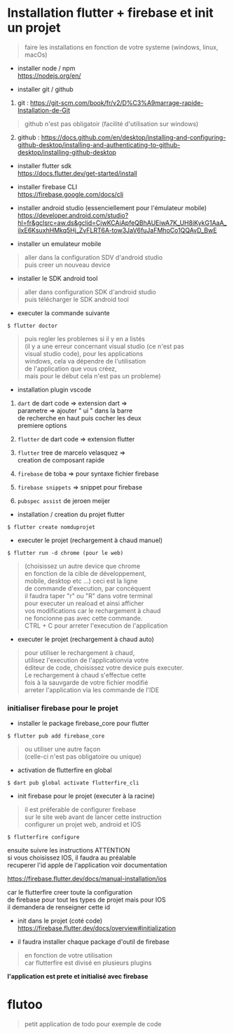 # Installation flutter + firebase et init un projet  

> faire les installations en fonction de votre systeme (windows, linux, macOs)
- installer node / npm  
https://nodejs.org/en/  

- installer git / github  
1. git : https://git-scm.com/book/fr/v2/D%C3%A9marrage-rapide-Installation-de-Git  

> github n'est pas obligatoir (facilité d'utilisation sur windows)  

2. github : https://docs.github.com/en/desktop/installing-and-configuring-github-desktop/installing-and-authenticating-to-github-desktop/installing-github-desktop

- installer flutter sdk  
https://docs.flutter.dev/get-started/install  

- installer firebase CLI  
https://firebase.google.com/docs/cli  

- installer android studio (essenciellement pour l'émulateur mobile)  
https://developer.android.com/studio?hl=fr&gclsrc=aw.ds&gclid=CjwKCAiApfeQBhAUEiwA7K_UH8iKykG1AaA_ilxE6KsuxhHMkq5Hj_ZvFLRT6A-tow3JaV6fuJaFMhoCo1QQAvD_BwE  

- installer un emulateur mobile  
> aller dans la configuration SDV d'android studio  
> puis creer un nouveau device  

- installer le SDK android tool  
> aller dans configuration SDK d'android studio  
> puis télécharger le SDK android tool  

- executer la commande suivante  

```shell
$ flutter doctor
```  

> puis regler les problemes si il y en a listés  
> (il y a une erreur concernant visual studio (ce n'est pas  
> visual studio code), pour les applications  
> windows, cela va dépendre de l'utilisation  
> de l'application que vous créez,  
> mais pour le début cela n'est pas un probleme)  

- installation plugin vscode  

1. `dart` de dart code => extension dart =>  
parametre => ajouter " ui " dans la barre  
de recherche en haut puis cocher les deux  
premiere options  

2. `flutter` de dart code => extension flutter  

3. `flutter` tree de marcelo velasquez =>  
creation de composant rapide  

4. `firebase` de toba => pour syntaxe fichier firebase  

5. `firebase snippets` => snippet pour firebase  

6. `pubspec assist` de jeroen meijer  

- installation / creation du projet flutter  

```shell
$ flutter create nomduprojet
```  

- executer le projet (rechargement à chaud manuel)  

```shell
$ flutter run -d chrome (pour le web)
```  

> (choisissez un autre device que chrome  
> en fonction de la cible de développement,  
> mobile, desktop etc ...) ceci est la ligne  
> de commande d'execution, par concéquent  
> il faudra taper "r" ou "R" dans votre terminal  
> pour executer un reaload et ainsi afficher  
> vos modifications car le rechargement à chaud  
> ne foncionne pas avec cette commande.  
> CTRL + C pour arreter l'execution de l'application  

- executer le projet (rechargement à chaud auto)  

> pour utiliser le rechargement à chaud,  
> utilisez l'execution de l'applicationvia votre  
> éditeur de code, choisissez votre device puis executer.  
> Le rechargement à chaud s'effectue cette  
> fois à la sauvgarde de votre fichier modifié  
> arreter l'application via les commande de l'IDE  

### initialiser firebase pour le projet  

- installer le package firebase_core pour flutter  

```shell
$ flutter pub add firebase_core
```  
> ou utiliser une autre façon  
> (celle-ci n'est pas obligatoire ou unique)  

- activation de flutterfire en global  

```shell
$ dart pub global activate flutterfire_cli
```  

- init firebase pour le projet (executer à la racine)  

> il est préferable de configurer firebase  
> sur le site web avant de lancer cette instruction  
> configurer un projet web, android et IOS  

```shell
$ flutterfire configure
```  

ensuite suivre les instructions ATTENTION  
si vous choisissez IOS, il faudra au préalable  
recuperer l'id apple de l'application voir documentation  

https://firebase.flutter.dev/docs/manual-installation/ios  

car le flutterfire creer toute la configuration   
de firebase pour tout les types de projet mais pour IOS  
il demandera de renseigner cette id  

- init dans le projet (coté code)  
https://firebase.flutter.dev/docs/overview#initialization  

- il faudra installer chaque package d'outil de firebase  

> en fonction de votre utilisation  
> car flutterfire est divisé en plusieurs plugins

**l'application est prete et initialisé avec firebase**  

# flutoo  

> petit application de todo pour exemple de code  



